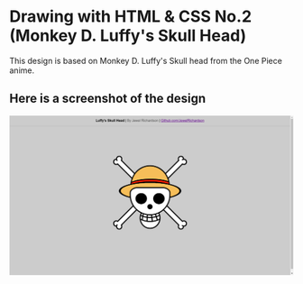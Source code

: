 # Drawing with HTML & CSS No.2 (Monkey D. Luffy's Skull Head)

This design is based on Monkey D. Luffy's Skull head from the One Piece anime.

## Here is a screenshot of the design

<img src="https://raw.githubusercontent.com/JewelRichardson/DWHC-Luffy_Skull/main/preview.png" alt="preview"  />

